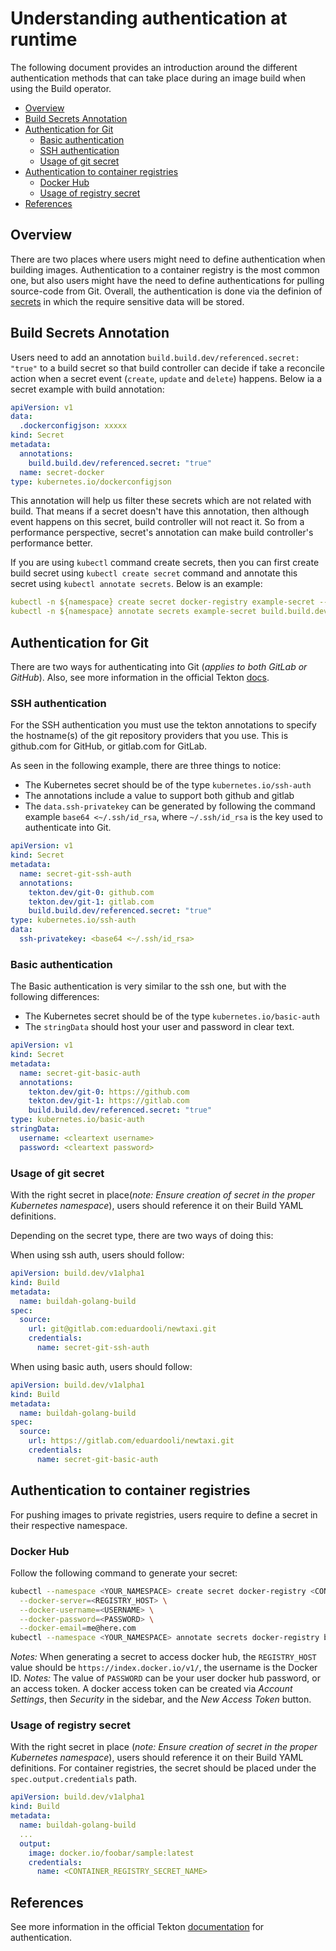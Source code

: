 <!--
Copyright The Shipwright Contributors

SPDX-License-Identifier: Apache-2.0
-->

# Understanding authentication at runtime

The following document provides an introduction around the different authentication methods that can take place during an image build when using the Build operator.

- [Overview](#overview)
- [Build Secrets Annotation](#build-secrets-annotation)
- [Authentication for Git](#authentication-for-git)
  - [Basic authentication](#basic-authentication)
  - [SSH authentication](#ssh-authentication)
  - [Usage of git secret](#usage-of-git-secret)
- [Authentication to container registries](#authentication-to-container-registries)
  - [Docker Hub](#docker-hub)
  - [Usage of registry secret](#usage-of-registry-secret)
- [References](#references)

## Overview

There are two places where users might need to define authentication when building images. Authentication to a container registry is the most common one, but also users might have the need to define authentications for pulling source-code from Git. Overall, the authentication is done via the definion of [secrets](https://kubernetes.io/docs/concepts/configuration/secret/) in which the require sensitive data will be stored.

## Build Secrets Annotation

Users need to add an annotation `build.build.dev/referenced.secret: "true"` to a build secret so that build controller can decide if take a reconcile action when a secret event (`create`, `update` and `delete`) happens. Below ia a secret example with build annotation:
```yaml
apiVersion: v1
data:
  .dockerconfigjson: xxxxx
kind: Secret
metadata:
  annotations:
    build.build.dev/referenced.secret: "true"
  name: secret-docker
type: kubernetes.io/dockerconfigjson
```
This annotation will help us filter these secrets which are not related with build. That means if a secret doesn't have this annotation, then although event happens on this secret, build controller will not react it. So from a performance perspective, secret's annotation can make build controller's performance better.

If you are using `kubectl` command create secrets, then you can first create build secret using `kubectl create secret` command and annotate this secret using `kubectl annotate secrets`. Below is an example:
```yaml
kubectl -n ${namespace} create secret docker-registry example-secret --docker-server=${docker-server} --docker-username="${username}" --docker-password="${password}" --docker-email=me@here.com
kubectl -n ${namespace} annotate secrets example-secret build.build.dev/referenced.secret='true'
```

## Authentication for Git

There are two ways for authenticating into Git (_applies to both GitLab or GitHub_). Also, see more information in the official Tekton [docs](https://github.com/tektoncd/pipeline/blob/master/docs/auth.md#configuring-ssh-auth-authentication-for-git).

### SSH authentication

For the SSH authentication you must use the tekton annotations to specify the hostname(s) of the git repository providers that you use. This is github.com for GitHub, or gitlab.com for GitLab.

As seen in the following example, there are three things to notice:

- The Kubernetes secret should be of the type `kubernetes.io/ssh-auth`
- The annotations include a value to support both github and gitlab
- The `data.ssh-privatekey` can be generated by following the command example `base64 <~/.ssh/id_rsa`, where `~/.ssh/id_rsa` is the key used to authenticate into Git.

```yaml
apiVersion: v1
kind: Secret
metadata:
  name: secret-git-ssh-auth
  annotations:
    tekton.dev/git-0: github.com
    tekton.dev/git-1: gitlab.com
    build.build.dev/referenced.secret: "true"
type: kubernetes.io/ssh-auth
data:
  ssh-privatekey: <base64 <~/.ssh/id_rsa>
```

### Basic authentication

The Basic authentication is very similar to the ssh one, but with the following differences:

- The Kubernetes secret should be of the type `kubernetes.io/basic-auth`
- The `stringData` should host your user and password in clear text.

```yaml
apiVersion: v1
kind: Secret
metadata:
  name: secret-git-basic-auth
  annotations:
    tekton.dev/git-0: https://github.com
    tekton.dev/git-1: https://gitlab.com
    build.build.dev/referenced.secret: "true"
type: kubernetes.io/basic-auth
stringData:
  username: <cleartext username>
  password: <cleartext password>
```

### Usage of git secret

With the right secret in place(_note: Ensure creation of secret in the proper Kubernetes namespace_), users should reference it on their Build YAML definitions.

Depending on the secret type, there are two ways of doing this:

When using ssh auth, users should follow:

```yaml
apiVersion: build.dev/v1alpha1
kind: Build
metadata:
  name: buildah-golang-build
spec:
  source:
    url: git@gitlab.com:eduardooli/newtaxi.git
    credentials:
      name: secret-git-ssh-auth
```

When using basic auth, users should follow:

```yaml
apiVersion: build.dev/v1alpha1
kind: Build
metadata:
  name: buildah-golang-build
spec:
  source:
    url: https://gitlab.com/eduardooli/newtaxi.git
    credentials:
      name: secret-git-basic-auth
```

## Authentication to container registries

For pushing images to private registries, users require to define a secret in their respective namespace.

### Docker Hub

Follow the following command to generate your secret:

```sh
kubectl --namespace <YOUR_NAMESPACE> create secret docker-registry <CONTAINER_REGISTRY_SECRET_NAME> \
  --docker-server=<REGISTRY_HOST> \
  --docker-username=<USERNAME> \
  --docker-password=<PASSWORD> \
  --docker-email=me@here.com
kubectl --namespace <YOUR_NAMESPACE> annotate secrets docker-registry build.build.dev/referenced.secret='true'
```

_Notes:_ When generating a secret to access docker hub, the `REGISTRY_HOST` value should be `https://index.docker.io/v1/`, the username is the Docker ID.
_Notes:_ The value of `PASSWORD` can be your user docker hub password, or an access token. A docker access token can be created via _Account Settings_, then _Security_ in the sidebar, and the _New Access Token_ button.

### Usage of registry secret

With the right secret in place (_note: Ensure creation of secret in the proper Kubernetes namespace_), users should reference it on their Build YAML definitions.
For container registries, the secret should be placed under the `spec.output.credentials` path.

```yaml
apiVersion: build.dev/v1alpha1
kind: Build
metadata:
  name: buildah-golang-build
  ...
  output:
    image: docker.io/foobar/sample:latest
    credentials:
      name: <CONTAINER_REGISTRY_SECRET_NAME>
```

## References

See more information in the official Tekton [documentation](https://github.com/tektoncd/pipeline/blob/master/docs/auth.md#configuring-ssh-auth-authentication-for-git) for authentication.
